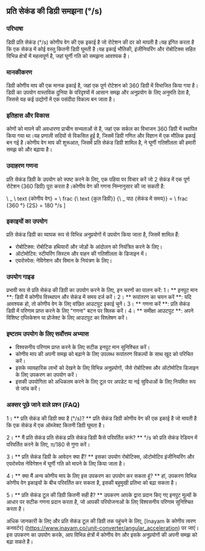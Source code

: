 ## प्रति सेकंड की डिग्री समझना (°/s)

### परिभाषा
डिग्री प्रति सेकंड (°/s) कोणीय वेग की एक इकाई है जो रोटेशन की दर को मापती है।यह इंगित करता है कि एक सेकंड में कोई वस्तु कितनी डिग्री घूमती है।यह इकाई भौतिकी, इंजीनियरिंग और रोबोटिक्स सहित विभिन्न क्षेत्रों में महत्वपूर्ण है, जहां घूर्णी गति को समझना आवश्यक है।

### मानकीकरण
डिग्री कोणीय माप की एक मानक इकाई है, जहां एक पूर्ण रोटेशन को 360 डिग्री में विभाजित किया गया है।डिग्री का उपयोग वास्तविक दुनिया के परिदृश्यों में आसान समझ और अनुप्रयोग के लिए अनुमति देता है, जिससे यह कई उद्योगों में एक पसंदीदा विकल्प बन जाता है।

### इतिहास और विकास
कोणों को मापने की अवधारणा प्राचीन सभ्यताओं से है, जहां एक सर्कल का विभाजन 360 डिग्री में स्थापित किया गया था।यह प्रणाली सदियों से विकसित हुई है, जिसमें डिग्री गणित और विज्ञान में एक मौलिक इकाई बन गई है।कोणीय वेग माप की शुरूआत, जिसमें प्रति सेकंड डिग्री शामिल है, ने घूर्णी गतिशीलता की हमारी समझ को और बढ़ाया है।

### उदाहरण गणना
प्रति सेकंड डिग्री के उपयोग को स्पष्ट करने के लिए, एक पहिया पर विचार करें जो 2 सेकंड में एक पूर्ण रोटेशन (360 डिग्री) पूरा करता है।कोणीय वेग की गणना निम्नानुसार की जा सकती है:

\ _
\ text {कोणीय वेग} = \ frac {\ text {कुल डिग्री}} {\ _ पाठ {सेकंड में समय}} = \ frac {360 °} {2S} = 180 °/s
\]

### इकाइयों का उपयोग
प्रति सेकंड डिग्री का व्यापक रूप से विभिन्न अनुप्रयोगों में उपयोग किया जाता है, जिसमें शामिल हैं:
- रोबोटिक्स: रोबोटिक हथियारों और जोड़ों के आंदोलन को नियंत्रित करने के लिए।
- ऑटोमोटिव: स्टीयरिंग सिस्टम और वाहन की गतिशीलता के डिजाइन में।
- एयरोस्पेस: नेविगेशन और विमान के नियंत्रण के लिए।

### उपयोग गाइड
प्रभावी रूप से प्रति सेकंड की डिग्री का उपयोग करने के लिए, इन चरणों का पालन करें:
1। ** इनपुट मान **: डिग्री में कोणीय विस्थापन और सेकंड में समय दर्ज करें।
2। ** रूपांतरण का चयन करें **: यदि आवश्यक हो, तो कोणीय वेग के लिए वांछित आउटपुट इकाई चुनें।
3। ** गणना करें **: प्रति सेकंड डिग्री में परिणाम प्राप्त करने के लिए "गणना" बटन पर क्लिक करें।
4। ** समीक्षा आउटपुट **: अपने विशिष्ट एप्लिकेशन या प्रोजेक्ट के लिए आउटपुट का विश्लेषण करें।

### इष्टतम उपयोग के लिए सर्वोत्तम अभ्यास
- विश्वसनीय परिणाम प्राप्त करने के लिए सटीक इनपुट मान सुनिश्चित करें।
- कोणीय माप की अपनी समझ को बढ़ाने के लिए उपलब्ध रूपांतरण विकल्पों के साथ खुद को परिचित करें।
- इसके व्यावहारिक लाभों को देखने के लिए विभिन्न अनुप्रयोगों, जैसे रोबोटिक्स और ऑटोमोटिव डिज़ाइन के लिए उपकरण का उपयोग करें।
- इसकी उपयोगिता को अधिकतम करने के लिए टूल पर अपडेट या नई सुविधाओं के लिए नियमित रूप से जांच करें।

### अक्सर पूछे जाने वाले प्रश्न (FAQ)

1। ** प्रति सेकंड की डिग्री क्या है (°/s)? **
प्रति सेकंड डिग्री कोणीय वेग की एक इकाई है जो मापती है कि एक सेकंड में एक ऑब्जेक्ट कितनी डिग्री घूमता है।

2। ** मैं प्रति सेकंड प्रति सेकंड प्रति सेकंड डिग्री कैसे परिवर्तित करूं? **
°/s को प्रति सेकंड रेडियन में परिवर्तित करने के लिए, π/180 से गुणा करें।

3। ** प्रति सेकंड डिग्री के आवेदन क्या हैं? **
इसका उपयोग रोबोटिक्स, ऑटोमोटिव इंजीनियरिंग और एयरोस्पेस नेविगेशन में घूर्णी गति को मापने के लिए किया जाता है।

4। ** क्या मैं अन्य कोणीय माप के लिए इस उपकरण का उपयोग कर सकता हूं? **
हां, उपकरण विभिन्न कोणीय वेग इकाइयों के बीच परिवर्तित कर सकता है, इसकी बहुमुखी प्रतिभा को बढ़ा सकता है।

5। ** प्रति सेकंड टूल की डिग्री कितनी सही है? **
उपकरण आपके द्वारा प्रदान किए गए इनपुट मूल्यों के आधार पर सटीक गणना प्रदान करता है, जो आपकी परियोजनाओं के लिए विश्वसनीय परिणाम सुनिश्चित करता है।

अधिक जानकारी के लिए और प्रति सेकंड टूल की डिग्री तक पहुंचने के लिए, [Inayam के कोणीय त्वरण कनवर्टर] (https://www.inayam.co/unit-converter/angular_acceleration) पर जाएं।इस उपकरण का उपयोग करके, आप विभिन्न क्षेत्रों में कोणीय वेग और इसके अनुप्रयोगों की अपनी समझ को बढ़ा सकते हैं।
